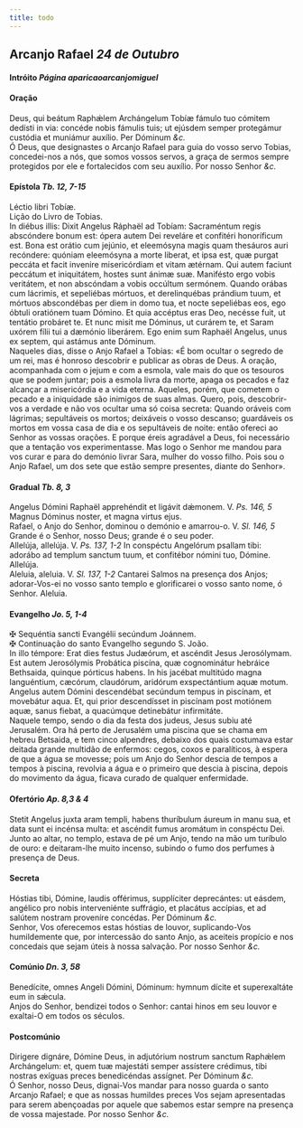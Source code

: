 ```yaml
---
title: todo
---
```

<h2 class="text-center">Arcanjo Rafael <em>24 de Outubro</em></h2>

<h4 class="text-center">Intróito <em>Página aparicaoarcanjomiguel</em></h4>

<h4 class="text-center">Oração</h4>
<div class="container-fluid">
<div class="row">
<div class="dropcap text-justify">
Deus, qui beátum Raphǽlem Archángelum Tobíæ fámulo tuo cómitem dedísti in via: concéde nobis fámulis tuis; ut ejúsdem semper protegámur custódia et muniámur auxílio. Per Dóminum <em>&c.</em>
</div>
<div class="dropcap text-justify">
Ó Deus, que designastes o Arcanjo Rafael para guia do vosso servo Tobias, concedei-nos a nós, que somos vossos servos, a graça de sermos sempre protegidos por ele e fortalecidos com seu auxílio. Por nosso Senhor <em>&c.</em>
</div>
</div>
</div>

<h4 class="text-center">Epístola <em>Tb. 12, 7-15</em></h4>
<div class="container-fluid">
<div class="row">
<div class="text-justify">
Léctio libri Tobíæ.
</div>
<div class="text-justify">
Lição do Livro de Tobias.
</div>
<div class="dropcap text-justify">
In diébus illis: Dixit Angelus Ráphaël ad Tobíam: Sacraméntum regis abscóndere bonum est: ópera autem Dei reveláre et confitéri honoríficum est. Bona est orátio cum jejúnio, et eleemósyna magis quam thesáuros auri recóndere: quóniam eleemósyna a morte liberat, et ipsa est, quæ purgat peccáta et facit invenire misericórdiam et vitam ætérnam. Qui autem faciunt peccátum et iniquitátem, hostes sunt ánimæ suæ. Manifésto ergo vobis veritátem, et non abscóndam a vobis occúltum sermónem. Quando orábas cum lácrimis, et sepeliébas mórtuos, et derelinquébas prándium tuum, et mórtuos abscondébas per diem in domo tua, et nocte sepeliébas eos, ego óbtuli oratiónem tuam Dómino. Et quia accéptus eras Deo, necésse fuit, ut tentátio probáret te. Et nunc misit me Dóminus, ut curárem te, et Saram uxórem fílii tui a dæmónio liberárem. Ego enim sum Raphaël Angelus, unus ex septem, qui astámus ante Dóminum.
</div>
<div class="dropcap text-justify">
Naqueles dias, disse o Anjo Rafael a Tobias: «É bom ocultar o segredo de um rei, mas é honroso descobrir e publicar as obras de Deus. A oração, acompanhada com o jejum e com a esmola, vale mais do que os tesouros que se podem juntar; pois a esmola livra da morte, apaga os pecados e faz alcançar a misericórdia e a vida eterna. Aqueles, porém, que cometem o pecado e a iniquidade são inimigos de suas almas. Quero, pois, descobrir-vos a verdade e não vos ocultar uma só coisa secreta: Quando oráveis com lágrimas; sepultáveis os mortos; deixáveis o vosso descanso; guardáveis os mortos em vossa casa de dia e os sepultáveis de noite: então ofereci ao Senhor as vossas orações. E porque éreis agradável a Deus, foi necessário que a tentação vos experimentasse. Mas logo o Senhor me mandou para vos curar e para do demónio livrar Sara, mulher do vosso filho. Pois sou o Anjo Rafael, um dos sete que estão sempre presentes, diante do Senhor».
</div>
</div>
</div>

<h4 class="text-center">Gradual <em>Tb. 8, 3</em></h4>
<div class="container-fluid">
<div class="row">
<div class="dropcap text-justify">
Angelus Dómini Raphaël apprehéndit et ligávit dǽmonem. V. <em>Ps. 146, 5</em> Magnus Dóminus noster, et magna virtus ejus.
</div>
<div class="dropcap text-justify">
Rafael, o Anjo do Senhor, dominou o demónio e amarrou-o. V. <em>Sl. 146, 5</em> Grande é o Senhor, nosso Deus; grande é o seu poder.
</div>
<div class="text-justify">
Allelúja, allelúja. V. <em>Ps. 137, 1-2</em> In conspéctu Angelórum psallam tibi: adorábo ad templum sanctum tuum, et confitébor nómini tuo, Dómine. Allelúja.
</div>
<div class="text-justify">
Aleluia, aleluia. V. <em>Sl. 137, 1-2</em> Cantarei Salmos na presença dos Anjos; adorar-Vos-ei no vosso santo templo e glorificarei o vosso santo nome, ó Senhor. Aleluia.
</div>
</div>
</div>

<h4 class="text-center">Evangelho <em>Jo. 5, 1-4</em></h4>
<div class="container-fluid">
<div class="row">
<div class="text-justify">
<span class="text-danger">&#10016;</span> Sequéntia sancti Evangélii secúndum Joánnem.
</div>
<div class="text-justify">
<span class="text-danger">&#10016;</span> Continuação do santo Evangelho segundo S. João.
</div>
<div class="dropcap text-justify">
In illo témpore: Erat dies festus Judæórum, et ascéndit Jesus Jerosólymam. Est autem Jerosólymis Probática piscína, quæ cognominátur hebráice Bethsaida, quinque pórticus habens. In his jacébat multitúdo magna languéntium, cæcórum, claudórum, aridórum exspectántium aquæ motum. Angelus autem Dómini descendébat secúndum tempus in piscínam, et movebátur aqua. Et, qui prior descendísset in piscínam post motiónem aquæ, sanus fiebat, a quacúmque detinebátur infirmitáte.
</div>
<div class="dropcap text-justify">
Naquele tempo, sendo o dia da festa dos judeus, Jesus subiu até Jerusalém. Ora há perto de Jerusalém uma piscina que se chama em hebreu Betsaida, e tem cinco alpendres, debaixo dos quais costumava estar deitada grande multidão de enfermos: cegos, coxos e paralíticos, à espera de que a água se movesse; pois um Anjo do Senhor descia de tempos a tempos à piscina, revolvia a água e o primeiro que descia à piscina, depois do movimento da água, ficava curado de qualquer enfermidade.
</div>
</div>
</div>

<h4 class="text-center">Ofertório <em>Ap. 8,3 & 4</em></h4>
<div class="container-fluid">
<div class="row">
<div class="dropcap text-justify">
Stetit Angelus juxta aram templi, habens thuríbulum áureum in manu sua, et data sunt ei incénsa multa: et ascéndit fumus aromátum in conspéctu Dei.
</div>
<div class="dropcap text-justify">
Junto ao altar, no templo, estava de pé um Anjo, tendo na mão um turíbulo de ouro: e deitaram-lhe muito incenso, subindo o fumo dos perfumes à presença de Deus.
</div>
</div>
</div>

<h4 class="text-center">Secreta</h4>
<div class="container-fluid">
<div class="row">
<div class="dropcap text-justify">
Hóstias tibi, Dómine, laudis offérimus, supplíciter deprecántes: ut eásdem, angélico pro nobis interveniénte suffrágio, et placátus accípias, et ad salútem nostram proveníre concédas. Per Dóminum <em>&c.</em>
</div>
<div class="dropcap text-justify">
Senhor, Vos oferecemos estas hóstias de louvor, suplicando-Vos humildemente que, por intercessão do santo Anjo, as aceiteis propício e nos concedais que sejam úteis à nossa salvação. Por nosso Senhor <em>&c.</em>
</div>
</div>
</div>

<h4 class="text-center">Comúnio <em>Dn. 3, 58</em></h4>
<div class="container-fluid">
<div class="row">
<div class="dropcap text-justify">
Benedícite, omnes Angeli Dómini, Dóminum: hymnum dícite et superexaltáte eum in sǽcula.
</div>
<div class="dropcap text-justify">
Anjos do Senhor, bendizei todos o Senhor: cantai hinos em seu louvor e exaltai-O em todos os séculos.
</div>
</div>
</div>

<h4 class="text-center">Postcomúnio</h4>
<div class="container-fluid">
<div class="row">
<div class="dropcap text-justify">
Dirigere dignáre, Dómine Deus, in adjutórium nostrum sanctum Raphǽlem Archángelum: et, quem tuæ majestáti semper assístere crédimus, tibi nostras exíguas preces benedicéndas assígnet. Per Dóminum <em>&c.</em>
</div>
<div class="dropcap text-justify">
Ó Senhor, nosso Deus, dignai-Vos mandar para nosso guarda o santo Arcanjo Rafael; e que as nossas humildes preces Vos sejam apresentadas para serem abençoadas por aquele que sabemos estar sempre na presença de vossa majestade. Por nosso Senhor <em>&c.</em>
</div>
</div>
</div>
